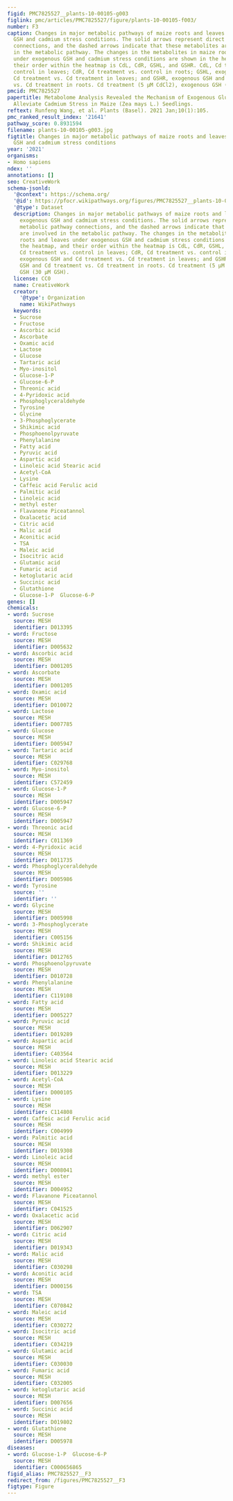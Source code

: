 ```yaml
---
figid: PMC7825527__plants-10-00105-g003
figlink: pmc/articles/PMC7825527/figure/plants-10-00105-f003/
number: F3
caption: Changes in major metabolic pathways of maize roots and leaves under exogenous
  GSH and cadmium stress conditions. The solid arrows represent direct metabolic pathway
  connections, and the dashed arrows indicate that these metabolites are involved
  in the metabolic pathway. The changes in the metabolites in maize roots and leaves
  under exogenous GSH and cadmium stress conditions are shown in the heatmap, and
  their order within the heatmap is CdL, CdR, GSHL, and GSHR. CdL, Cd treatment vs.
  control in leaves; CdR, Cd treatment vs. control in roots; GSHL, exogenous GSH and
  Cd treatment vs. Cd treatment in leaves; and GSHR, exogenous GSH and Cd treatment
  vs. Cd treatment in roots. Cd treatment (5 μM CdCl2), exogenous GSH (30 μM GSH).
pmcid: PMC7825527
papertitle: Metabolome Analysis Revealed the Mechanism of Exogenous Glutathione to
  Alleviate Cadmium Stress in Maize (Zea mays L.) Seedlings.
reftext: Runfeng Wang, et al. Plants (Basel). 2021 Jan;10(1):105.
pmc_ranked_result_index: '21641'
pathway_score: 0.8931594
filename: plants-10-00105-g003.jpg
figtitle: Changes in major metabolic pathways of maize roots and leaves under exogenous
  GSH and cadmium stress conditions
year: '2021'
organisms:
- Homo sapiens
ndex: ''
annotations: []
seo: CreativeWork
schema-jsonld:
  '@context': https://schema.org/
  '@id': https://pfocr.wikipathways.org/figures/PMC7825527__plants-10-00105-g003.html
  '@type': Dataset
  description: Changes in major metabolic pathways of maize roots and leaves under
    exogenous GSH and cadmium stress conditions. The solid arrows represent direct
    metabolic pathway connections, and the dashed arrows indicate that these metabolites
    are involved in the metabolic pathway. The changes in the metabolites in maize
    roots and leaves under exogenous GSH and cadmium stress conditions are shown in
    the heatmap, and their order within the heatmap is CdL, CdR, GSHL, and GSHR. CdL,
    Cd treatment vs. control in leaves; CdR, Cd treatment vs. control in roots; GSHL,
    exogenous GSH and Cd treatment vs. Cd treatment in leaves; and GSHR, exogenous
    GSH and Cd treatment vs. Cd treatment in roots. Cd treatment (5 μM CdCl2), exogenous
    GSH (30 μM GSH).
  license: CC0
  name: CreativeWork
  creator:
    '@type': Organization
    name: WikiPathways
  keywords:
  - Sucrose
  - Fructose
  - Ascorbic acid
  - Ascorbate
  - Oxamic acid
  - Lactose
  - Glucose
  - Tartaric acid
  - Myo-inositol
  - Glucose-1-P
  - Glucose-6-P
  - Threonic acid
  - 4-Pyridoxic acid
  - Phosphoglyceraldehyde
  - Tyrosine
  - Glycine
  - 3-Phosphoglycerate
  - Shikimic acid
  - Phosphoenolpyruvate
  - Phenylalanine
  - Fatty acid
  - Pyruvic acid
  - Aspartic acid
  - Linoleic acid Stearic acid
  - Acetyl-CoA
  - Lysine
  - Caffeic acid Ferulic acid
  - Palmitic acid
  - Linoleic acid
  - methyl ester
  - Flavanone Piceatannol
  - Oxalacetic acid
  - Citric acid
  - Malic acid
  - Aconitic acid
  - TSA
  - Maleic acid
  - Isocitric acid
  - Glutamic acid
  - Fumaric acid
  - ketoglutaric acid
  - Succinic acid
  - Glutathione
  - Glucose-1-P  Glucose-6-P
genes: []
chemicals:
- word: Sucrose
  source: MESH
  identifier: D013395
- word: Fructose
  source: MESH
  identifier: D005632
- word: Ascorbic acid
  source: MESH
  identifier: D001205
- word: Ascorbate
  source: MESH
  identifier: D001205
- word: Oxamic acid
  source: MESH
  identifier: D010072
- word: Lactose
  source: MESH
  identifier: D007785
- word: Glucose
  source: MESH
  identifier: D005947
- word: Tartaric acid
  source: MESH
  identifier: C029768
- word: Myo-inositol
  source: MESH
  identifier: C572459
- word: Glucose-1-P
  source: MESH
  identifier: D005947
- word: Glucose-6-P
  source: MESH
  identifier: D005947
- word: Threonic acid
  source: MESH
  identifier: C011369
- word: 4-Pyridoxic acid
  source: MESH
  identifier: D011735
- word: Phosphoglyceraldehyde
  source: MESH
  identifier: D005986
- word: Tyrosine
  source: ''
  identifier: ''
- word: Glycine
  source: MESH
  identifier: D005998
- word: 3-Phosphoglycerate
  source: MESH
  identifier: C005156
- word: Shikimic acid
  source: MESH
  identifier: D012765
- word: Phosphoenolpyruvate
  source: MESH
  identifier: D010728
- word: Phenylalanine
  source: MESH
  identifier: C119108
- word: Fatty acid
  source: MESH
  identifier: D005227
- word: Pyruvic acid
  source: MESH
  identifier: D019289
- word: Aspartic acid
  source: MESH
  identifier: C403564
- word: Linoleic acid Stearic acid
  source: MESH
  identifier: D013229
- word: Acetyl-CoA
  source: MESH
  identifier: D000105
- word: Lysine
  source: MESH
  identifier: C114808
- word: Caffeic acid Ferulic acid
  source: MESH
  identifier: C004999
- word: Palmitic acid
  source: MESH
  identifier: D019308
- word: Linoleic acid
  source: MESH
  identifier: D008041
- word: methyl ester
  source: MESH
  identifier: D004952
- word: Flavanone Piceatannol
  source: MESH
  identifier: C041525
- word: Oxalacetic acid
  source: MESH
  identifier: D062907
- word: Citric acid
  source: MESH
  identifier: D019343
- word: Malic acid
  source: MESH
  identifier: C030298
- word: Aconitic acid
  source: MESH
  identifier: D000156
- word: TSA
  source: MESH
  identifier: C070842
- word: Maleic acid
  source: MESH
  identifier: C030272
- word: Isocitric acid
  source: MESH
  identifier: C034219
- word: Glutamic acid
  source: MESH
  identifier: C030030
- word: Fumaric acid
  source: MESH
  identifier: C032005
- word: ketoglutaric acid
  source: MESH
  identifier: D007656
- word: Succinic acid
  source: MESH
  identifier: D019802
- word: Glutathione
  source: MESH
  identifier: D005978
diseases:
- word: Glucose-1-P  Glucose-6-P
  source: MESH
  identifier: C000656865
figid_alias: PMC7825527__F3
redirect_from: /figures/PMC7825527__F3
figtype: Figure
---
```

